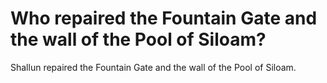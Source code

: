 # Who repaired the Fountain Gate and the wall of the Pool of Siloam?

Shallun repaired the Fountain Gate and the wall of the Pool of Siloam.
